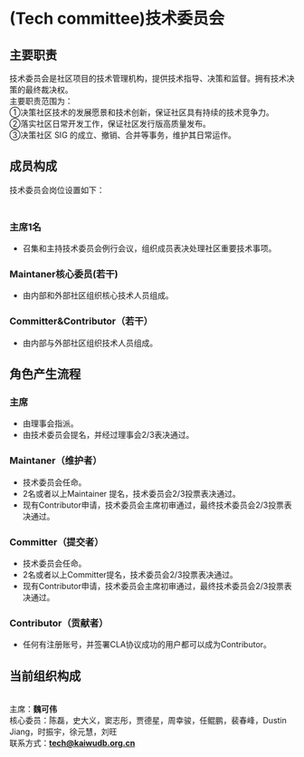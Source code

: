 # (Tech committee)技术委员会

## **主要职责**

技术委员会是社区项目的技术管理机构，提供技术指导、决策和监督。拥有技术决策的最终裁决权。<br>主要职责范围为：
<br>①决策社区技术的发展愿景和技术创新，保证社区具有持续的技术竞争力。
<br>②落实社区日常开发工作，保证社区发行版高质量发布。
<br>③决策社区 SIG 的成立、撤销、合并等事务，维护其日常运作。

## **成员构成**

技术委员会岗位设置如下：
### <br>主席1名

- 召集和主持技术委员会例行会议，组织成员表决处理社区重要技术事项。

### Maintaner核心委员(若干)

- 由内部和外部社区组织核心技术人员组成。


### Committer&Contributor（若干）

- 由内部与外部社区组织技术人员组成。

## **角色产生流程**

### 主席

- 由理事会指派。
- 由技术委员会提名，并经过理事会2/3表决通过。

### Maintaner（维护者）

- 技术委员会任命。
- 2名或者以上Maintainer 提名，技术委员会2/3投票表决通过。
- 现有Contributor申请，技术委员会主席初审通过，最终技术委员会2/3投票表决通过。

### Committer（提交者）

- 技术委员会任命。
- 2名或者以上Committer提名，技术委员会2/3投票表决通过。
- 现有Contributor申请，技术委员会主席初审通过，最终技术委员会2/3投票表决通过。

### Contributor（贡献者）

- 任何有注册账号，并签署CLA协议成功的用户都可以成为Contributor。

## 当前组织构成
<br>主席：**魏可伟**
<br>核心委员：陈磊，史大义，窦志彤，贾德星，周幸骏，任鲲鹏，裴春峰，Dustin Jiang，时振宇，徐元慧，刘旺
<br>联系方式：**tech@kaiwudb.org.cn**
